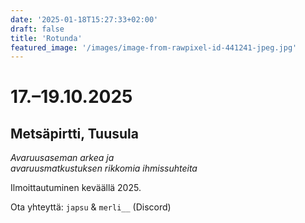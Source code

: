```yaml
---
date: '2025-01-18T15:27:33+02:00'
draft: false
title: 'Rotunda'
featured_image: '/images/image-from-rawpixel-id-441241-jpeg.jpg'
---
```

# 17.–19.10.2025
## Metsäpirtti, Tuusula

_Avaruusaseman arkea ja \
avaruusmatkustuksen rikkomia ihmissuhteita_

Ilmoittautuminen keväällä 2025.

Ota yhteyttä: `japsu` & `merli__` (Discord)
